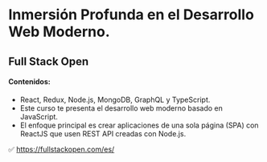 # Inmersión Profunda en el Desarrollo Web Moderno.

## Full Stack Open

#### Contenidos:

- React, Redux, Node.js, MongoDB, GraphQL y TypeScript.
- Este curso te presenta el desarrollo web moderno basado en JavaScript.
- El enfoque principal es crear aplicaciones de una sola página (SPA) con ReactJS que usen REST API creadas con Node.js.

✅ https://fullstackopen.com/es/
